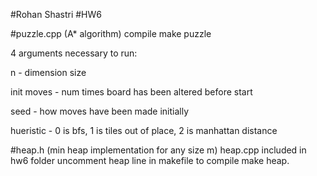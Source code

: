 #Rohan Shastri
#HW6

#puzzle.cpp
(A* algorithm)
compile make puzzle 

4 arguments necessary to run:

n - dimension size

init moves - num times board 
has been altered before start

seed - how moves have been 
made initially

hueristic - 0 is bfs, 1 is 
tiles out of place, 2 is 
manhattan distance


#heap.h
(min heap implementation for any
size m)
heap.cpp included in hw6 folder
uncomment heap line in 
makefile to compile
make heap.
